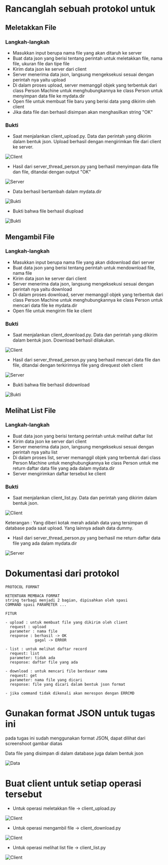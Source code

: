 # Rancanglah sebuah protokol untuk

## Meletakkan File

### Langkah-langkah

* Masukkan input berupa nama file yang akan ditaruh ke server
* Buat data json yang berisi tentang perintah untuk meletakkan file, nama file, ukuran file dan tipe file
* Kirim data json ke server dari client
* Server menerima data json, langsung mengeksekusi sesuai dengan perintah nya yaitu upload
* Di dalam proses upload, server memanggil objek yang terbentuk dari class Person Machine untuk menghubungkannya ke class Person untuk menyimpan data file ke mydata.dir
* Open file untuk membuat file baru yang berisi data yang dikirim oleh client
* Jika data file dan berhasil disimpan akan menghasilkan string "OK"

### Bukti
* Saat menjalankan client_upload.py. Data dan perintah yang dikirim dalam bentuk json. Upload berhasil dengan mengirimkan file dari client ke server.

![Client](foto/upload1.png)

* Hasil dari server_thread_person.py yang berhasil menyimpan data file dan file, ditandai dengan output "OK"

![Server](foto/upload2.png)

* Data berhasil bertambah dalam mydata.dir

![Bukti](foto/upload4.png)

* Bukti bahwa file berhasil diupload

![Bukti](foto/upload3.png)

## Mengambil File

### Langkah-langkah

* Masukkan input berupa nama file yang akan didownload dari server
* Buat data json yang berisi tentang perintah untuk mendownload file, nama file
* Kirim data json ke server dari client
* Server menerima data json, langsung mengeksekusi sesuai dengan perintah nya yaitu download
* Di dalam proses download, server memanggil objek yang terbentuk dari class Person Machine untuk menghubungkannya ke class Person untuk mencari data file ke mydata.dir
* Open file untuk mengirim file ke client

### Bukti
* Saat menjalankan client_download.py. Data dan perintah yang dikirim dalam bentuk json. Download berhasil dilakukan.

![Client](foto/download1.png)

* Hasil dari server_thread_person.py yang berhasil mencari data file dan file, ditandai dengan terkirimnya file yang direquest oleh client

![Server](foto/download2.png)

* Bukti bahwa file berhasil didownload

![Bukti](foto/download3.png)

## Melihat List File

### Langkah-langkah
* Buat data json yang berisi tentang perintah untuk melihat daftar list
* Kirim data json ke server dari client
* Server menerima data json, langsung mengeksekusi sesuai dengan perintah nya yaitu list
* Di dalam proses list, server memanggil objek yang terbentuk dari class Person Machine untuk menghubungkannya ke class Person untuk me return daftar data file yang ada dalam mydata.dir
* Server mengirimkan daftar tersebut ke client


### Bukti
* Saat menjalankan client_list.py. Data dan perintah yang dikirim dalam bentuk json.

![Client](foto/list.png)

Keterangan : Yang diberi kotak merah adalah data yang tersimpan di database pada saat upload. Yang lainnya adaah data dummy.

* Hasil dari server_thread_person.py yang berhasil me return daftar data file yang ada dalam mydata.dir

![Server](foto/list2.png)

# Dokumentasi dari protokol

```
PROTOCOL FORMAT

KETENTUAN MEMBACA FORMAT
string terbagi menjadi 2 bagian, dipisahkan oleh spasi
COMMAND spasi PARAMETER ...

FITUR

- upload : untuk membuat file yang dikirim oleh client
  request : upload
  parameter : nama file
  response : berhasil -> OK
             gagal -> ERROR

- list : untuk melihat daftar record
  request: list
  parameter: tidak ada
  response: daftar file yang ada

- download : untuk mencari file berdasar nama
  request: get
  parameter: nama file yang dicari
  response: file yang dicari dalam bentuk json format

- jika command tidak dikenali akan merespon dengan ERRCMD
```

# Gunakan format JSON untuk tugas ini

<p> pada tugas ini sudah menggunakan format JSON, dapat dilihat dari screenshoot gambar diatas</p>
<p> Data file yang disimpan di dalam database juga dalam bentuk json </p>

![Data](foto/format_json.png)

# Buat client untuk setiap operasi tersebut

* Untuk operasi meletakkan file -> client_upload.py

![Client](foto/client_upload.png)

* Untuk operasi mengambil file -> client_download.py

![Client](foto/client_download.png)

* Untuk operasi melihat list file -> client_list.py

![Client](foto/client_list.png)






